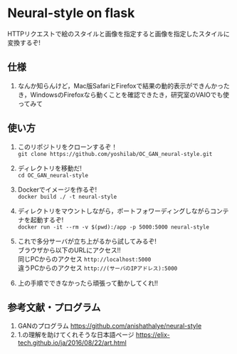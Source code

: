 # Neural-style on flask
HTTPリクエストで絵のスタイルと画像を指定すると画像を指定したスタイルに変換するぞ!

## 仕様
1. なんか知らんけど，Mac版SafariとFirefoxで結果の動的表示ができんかったき，WindowsのFirefoxなら動くことを確認できたき，研究室のVAIOでも使ってみて

## 使い方
1. このリポジトリをクローンするぞ！  
   `git clone https://github.com/yoshilab/OC_GAN_neural-style.git`  
   
2. ディレクトリを移動だ!  
   `cd OC_GAN_neural-style`  
   
3. Dockerでイメージを作るぞ!  
   `docker build ./ -t neural-style`  
   
4. ディレクトリをマウントしながら，ポートフォワーディングしながらコンテナを起動するぞ!   
   `docker run -it --rm -v $(pwd):/app -p 5000:5000 neural-style`  
   
5. これで多分サーバが立ち上がるから試してみるぞ!  
   ブラウザから以下のURLにアクセス!!  
   同じPCからのアクセス `http://localhost:5000`  
   違うPCからのアクセス `http://(サーバのIPアドレス):5000`  
   
6. 上の手順でできなかったら頑張って動かしてくれ!! 
   
## 参考文献・プログラム  
1. GANのプログラム https://github.com/anishathalye/neural-style  
2. 1.の理解を助けてくれそうな日本語ページ https://elix-tech.github.io/ja/2016/08/22/art.html  
